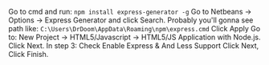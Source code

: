 Go to cmd and run:
```npm install express-generator -g```
Go to Netbeans -> Options -> Express Generator and click Search.
Probably you'll gonna see path like:
``` C:\Users\DrDoom\AppData\Roaming\npm\express.cmd ```
Click Apply
Go to: New Project -> HTML5/Javascript -> HTML5/JS Application with Node.js. Click Next.
In step 3: Check Enable Express & And Less Support
Click Next, Click Finish.
